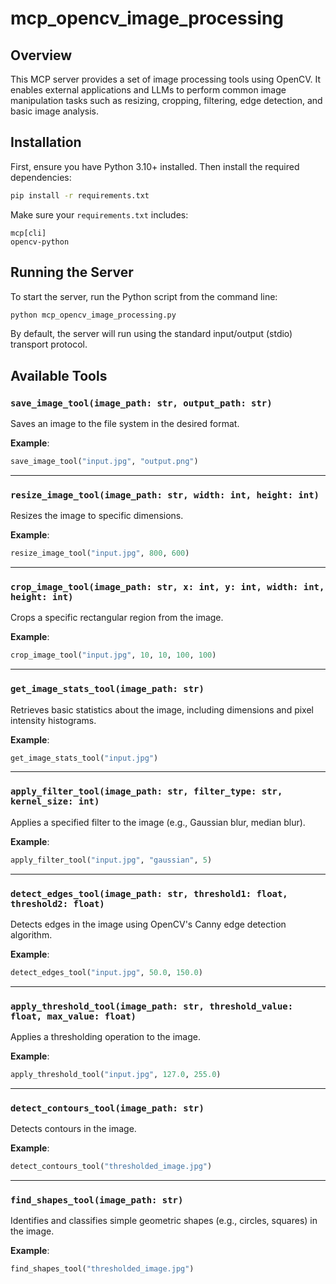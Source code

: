 # mcp_opencv_image_processing

## Overview
This MCP server provides a set of image processing tools using OpenCV. It enables external applications and LLMs to perform common image manipulation tasks such as resizing, cropping, filtering, edge detection, and basic image analysis.

## Installation
First, ensure you have Python 3.10+ installed. Then install the required dependencies:

```bash
pip install -r requirements.txt
```

Make sure your `requirements.txt` includes:
```
mcp[cli]
opencv-python
```

## Running the Server
To start the server, run the Python script from the command line:

```bash
python mcp_opencv_image_processing.py
```

By default, the server will run using the standard input/output (stdio) transport protocol.

## Available Tools

### `save_image_tool(image_path: str, output_path: str)`
Saves an image to the file system in the desired format.

**Example**:  
```python
save_image_tool("input.jpg", "output.png")
```

---

### `resize_image_tool(image_path: str, width: int, height: int)`
Resizes the image to specific dimensions.

**Example**:  
```python
resize_image_tool("input.jpg", 800, 600)
```

---

### `crop_image_tool(image_path: str, x: int, y: int, width: int, height: int)`
Crops a specific rectangular region from the image.

**Example**:  
```python
crop_image_tool("input.jpg", 10, 10, 100, 100)
```

---

### `get_image_stats_tool(image_path: str)`
Retrieves basic statistics about the image, including dimensions and pixel intensity histograms.

**Example**:  
```python
get_image_stats_tool("input.jpg")
```

---

### `apply_filter_tool(image_path: str, filter_type: str, kernel_size: int)`
Applies a specified filter to the image (e.g., Gaussian blur, median blur).

**Example**:  
```python
apply_filter_tool("input.jpg", "gaussian", 5)
```

---

### `detect_edges_tool(image_path: str, threshold1: float, threshold2: float)`
Detects edges in the image using OpenCV's Canny edge detection algorithm.

**Example**:  
```python
detect_edges_tool("input.jpg", 50.0, 150.0)
```

---

### `apply_threshold_tool(image_path: str, threshold_value: float, max_value: float)`
Applies a thresholding operation to the image.

**Example**:  
```python
apply_threshold_tool("input.jpg", 127.0, 255.0)
```

---

### `detect_contours_tool(image_path: str)`
Detects contours in the image.

**Example**:  
```python
detect_contours_tool("thresholded_image.jpg")
```

---

### `find_shapes_tool(image_path: str)`
Identifies and classifies simple geometric shapes (e.g., circles, squares) in the image.

**Example**:  
```python
find_shapes_tool("thresholded_image.jpg")
```